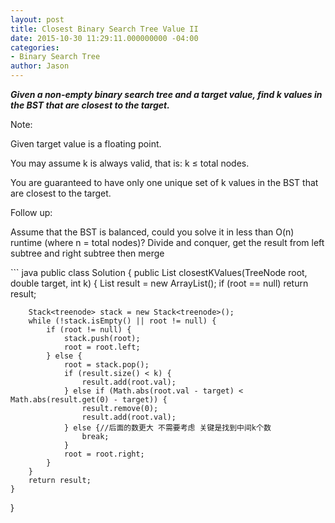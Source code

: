 ```yaml
---
layout: post
title: Closest Binary Search Tree Value II
date: 2015-10-30 11:29:11.000000000 -04:00
categories:
- Binary Search Tree
author: Jason
---
```

<p><strong><em>Given a non-empty binary search tree and a target value, find k values in the BST that are closest to the target.</em></strong></p>

Note:</p>
Given target value is a floating point.</p>
You may assume k is always valid, that is: k ≤ total nodes.</p>
You are guaranteed to have only one unique set of k values in the BST that are closest to the target.</p>
<p>Follow up:</p>
Assume that the BST is balanced, could you solve it in less than O(n) runtime (where n = total nodes)? Divide and conquer, get the result from left subtree and right subtree then merge</p>
``` java
public class Solution {
    public List<integer> closestKValues(TreeNode root, double target, int k) {
        List<integer> result = new ArrayList<integer>();
        if (root == null) return result;
        
        Stack<treenode> stack = new Stack<treenode>();
        while (!stack.isEmpty() || root != null) {
            if (root != null) {
                stack.push(root);
                root = root.left;
            } else {
                root = stack.pop();
                if (result.size() < k) {
                    result.add(root.val);
                } else if (Math.abs(root.val - target) < Math.abs(result.get(0) - target)) {
                    result.remove(0);
                    result.add(root.val);
                } else {//后面的数更大 不需要考虑 关键是找到中间k个数
                    break;
                }
                root = root.right;
            }
        }
        return result;
    }
}
```
